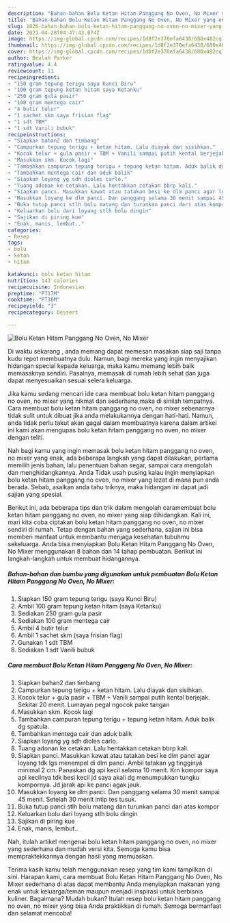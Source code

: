 ```yaml
---
description: "Bahan-bahan Bolu Ketan Hitam Panggang No Oven, No Mixer yang enak Untuk Jualan"
title: "Bahan-bahan Bolu Ketan Hitam Panggang No Oven, No Mixer yang enak Untuk Jualan"
slug: 1026-bahan-bahan-bolu-ketan-hitam-panggang-no-oven-no-mixer-yang-enak-untuk-jualan
date: 2021-04-28T04:47:43.074Z
image: https://img-global.cpcdn.com/recipes/1d8f2e370efa6438/680x482cq70/bolu-ketan-hitam-panggang-no-oven-no-mixer-foto-resep-utama.jpg
thumbnail: https://img-global.cpcdn.com/recipes/1d8f2e370efa6438/680x482cq70/bolu-ketan-hitam-panggang-no-oven-no-mixer-foto-resep-utama.jpg
cover: https://img-global.cpcdn.com/recipes/1d8f2e370efa6438/680x482cq70/bolu-ketan-hitam-panggang-no-oven-no-mixer-foto-resep-utama.jpg
author: Beulah Parker
ratingvalue: 4.4
reviewcount: 11
recipeingredient:
- "150 gram tepung terigu saya Kunci Biru"
- "100 gram tepung ketan hitam saya Ketanku"
- "250 gram gula pasir"
- "100 gram mentega cair"
- "4 butir telur"
- "1 sachet skm saya frisian flag"
- "1 sdt TBM"
- "1 sdt Vanili bubuk"
recipeinstructions:
- "Siapkan bahan2 dan timbang"
- "Campurkan tepung terigu + ketan hitam. Lalu diayak dan sisihkan."
- "Kocok telur + gula pasir + TBM + Vanili sampai putih kental berjejak. Sekitar 20 menit. Lumayan pegal ngocok pake tangan"
- "Masukkan skm. Kocok lagi"
- "Tambahkan campuran tepung terigu + tepung ketan hitam. Aduk balik dg spatula."
- "Tambahkan mentega cair dan aduk balik"
- "Siapkan loyang yg sdh dioles carlo."
- "Tuang adonan ke cetakan. Lalu hentakkan cetakan bbrp kali."
- "Siapkan panci. Masukkan kawat atau tatakan besi ke dlm panci agar loyang tdk lgs menempel di dlm panci. Ambil tatakan yg tingginyà minimal 2 cm. Panaskan dg api kecil selama 10 menit. Krn kompor saya api kecilnya tdk besi kecil jd saya akali dg menumpukkan tungku kompornya. Jd jarak api ke panci agak jauk."
- "Masukkan loyang ke dlm panci. Dan panggang selama 30 menit sampai 45 menit. Setelah 30 menit intip tes tusuk."
- "Buka tutup panci stlh bolu matang dan turunkan panci dari atas kompor"
- "Keluarkan bolu dari loyang stlh bolu dingin"
- "Sajikan di piring kue"
- "Enak, manis, lembut.."
categories:
- Resep
tags:
- bolu
- ketan
- hitam

katakunci: bolu ketan hitam 
nutrition: 143 calories
recipecuisine: Indonesian
preptime: "PT17M"
cooktime: "PT30M"
recipeyield: "3"
recipecategory: Dessert

---
```



![Bolu Ketan Hitam Panggang No Oven, No Mixer](https://img-global.cpcdn.com/recipes/1d8f2e370efa6438/680x482cq70/bolu-ketan-hitam-panggang-no-oven-no-mixer-foto-resep-utama.jpg)

Di waktu  sekarang , anda memang dapat memesan masakan siap saji tanpa kudu repot membuatnya dulu. Namun, bagi mereka yang ingin menyajikan hidangan special kepada keluarga, maka kamu memang lebih baik memasaknya sendiri. Pasalnya, memasak di rumah lebih sehat dan juga dapat menyesuaikan sesuai selera keluarga.

Jika kamu sedang mencari ide cara membuat bolu ketan hitam panggang no oven, no mixer yang nikmat dan sederhana,maka di sinilah tempatnya. Cara membuat bolu ketan hitam panggang no oven, no mixer  sebenarnya tidak sulit untuk dibuat jika anda melakukannya dengan hati-hati. Namun, anda tidak perlu takut akan gagal dalam membuatnya 
karena dalam artikel ini kami akan mengupas bolu ketan hitam panggang no oven, no mixer dengan teliti.  



Nah bagi kamu yang ingin memasak bolu ketan hitam panggang no oven, no mixer yang enak, ada beberapa langkah yang dapat dilakukan, pertama memilih jenis bahan, lalu penentuan bahan segar, sampai cara mengolah dan menghidangkannya. Anda Tidak usah pusing kalau ingin menyiapkan bolu ketan hitam panggang no oven, no mixer yang lezat di mana pun anda berada. Sebab, asalkan anda  tahu triknya, maka hidangan ini dapat jadi sajian yang spesial.

Berikut ini, ada beberapa tips dan trik dalam mengolah caramembuat bolu ketan hitam panggang no oven, no mixer yang siap dihidangkan. Kali ini, mari kita coba ciptakan bolu ketan hitam panggang no oven, no mixer sendiri di rumah. Tetap dengan bahan yang sederhana, sajian ini bisa memberi manfaat untuk membantu menjaga kesehatan tubuhmu sekeluarga. Anda bisa menyiapkan Bolu Ketan Hitam Panggang No Oven, No Mixer menggunakan 8 bahan dan 14 tahap pembuatan. Berikut ini langkah-langkah untuk membuat hidangannya.

<!--inarticleads1-->

##### Bahan-bahan dan bumbu yang digunakan untuk pembuatan Bolu Ketan Hitam Panggang No Oven, No Mixer:

1. Siapkan 150 gram tepung terigu (saya Kunci Biru)
1. Ambil 100 gram tepung ketan hitam (saya Ketanku)
1. Sediakan 250 gram gula pasir
1. Sediakan 100 gram mentega cair
1. Ambil 4 butir telur
1. Ambil 1 sachet skm (saya frisian flag)
1. Gunakan 1 sdt TBM
1. Sediakan 1 sdt Vanili bubuk




<!--inarticleads2-->

##### Cara membuat Bolu Ketan Hitam Panggang No Oven, No Mixer:

1. Siapkan bahan2 dan timbang
1. Campurkan tepung terigu + ketan hitam. Lalu diayak dan sisihkan.
1. Kocok telur + gula pasir + TBM + Vanili sampai putih kental berjejak. Sekitar 20 menit. Lumayan pegal ngocok pake tangan
1. Masukkan skm. Kocok lagi
1. Tambahkan campuran tepung terigu + tepung ketan hitam. Aduk balik dg spatula.
1. Tambahkan mentega cair dan aduk balik
1. Siapkan loyang yg sdh dioles carlo.
1. Tuang adonan ke cetakan. Lalu hentakkan cetakan bbrp kali.
1. Siapkan panci. Masukkan kawat atau tatakan besi ke dlm panci agar loyang tdk lgs menempel di dlm panci. Ambil tatakan yg tingginyà minimal 2 cm. Panaskan dg api kecil selama 10 menit. Krn kompor saya api kecilnya tdk besi kecil jd saya akali dg menumpukkan tungku kompornya. Jd jarak api ke panci agak jauk.
1. Masukkan loyang ke dlm panci. Dan panggang selama 30 menit sampai 45 menit. Setelah 30 menit intip tes tusuk.
1. Buka tutup panci stlh bolu matang dan turunkan panci dari atas kompor
1. Keluarkan bolu dari loyang stlh bolu dingin
1. Sajikan di piring kue
1. Enak, manis, lembut..




Nah, itulah artikel mengenai  bolu ketan hitam panggang no oven, no mixer  yang sederhana dan mudah versi kita. Semoga kamu bisa mempraktekkannya dengan hasil yang memuaskan. 

Terima kasih kamu telah menggunakan resep yang tim kami tampilkan di sini. Harapan kami, cara membuat  Bolu Ketan Hitam Panggang No Oven, No Mixer sederhana di atas dapat membantu Anda menyiapkan makanan yang enak untuk keluarga/teman maupun menjadi inspirasi untuk berbisnis kuliner. Bagaimana? Mudah bukan? Itulah resep bolu ketan hitam panggang no oven, no mixer yang bisa Anda praktikkan di rumah. Semoga bermanfaat dan selamat mencoba!

